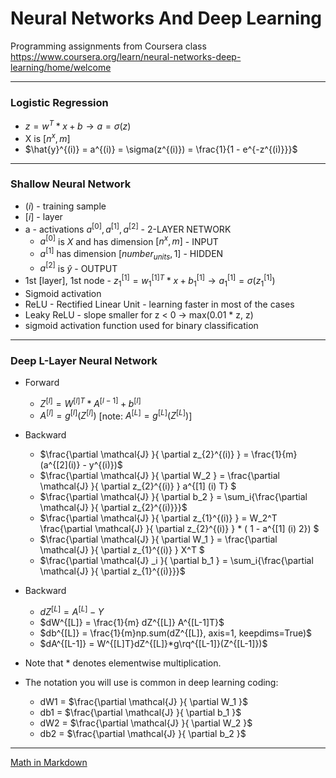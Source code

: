 # Neural Networks And Deep Learning
Programming assignments from Coursera class https://www.coursera.org/learn/neural-networks-deep-learning/home/welcome

***
### Logistic Regression
- $z = w^{T}*x + b \rightarrow a = \sigma(z)$
- X is $[n^{x}, m]$
- $\hat{y}^{(i)} = a^{(i)} = \sigma(z^{(i)}) = \frac{1}{1 - e^{-z^{(i)}}}$

***
### Shallow Neural Network
- $(i)$ - training sample
- $[i]$ - layer
- a - activations $a^{[0]}, a^{[1]}, a^{[2]}$ - 2-LAYER NETWORK
    - $a^{[0]}$ is $X$ and has dimension $[n^{x}, m]$ - INPUT
    - $a^{[1]}$ has dimension $[number_{units}, 1]$ - HIDDEN
    - $a^{[2]}$ is $\hat{y}$ - OUTPUT
- 1st [layer], 1st node - $z^{[1]}_{1} = w^{[1]T}_{1}*x + b^{[1]}_{1} \rightarrow a^{[1]}_{1} = \sigma(z^{[1]}_1)$
- Sigmoid activation
- ReLU - Rectified Linear Unit - learning faster in most of the cases
- Leaky ReLU - slope smaller for z < 0 -> max(0.01 * z, z)
- sigmoid activation function used for binary classification

***
### Deep L-Layer Neural Network
- Forward
    - $Z^{[l]} = W^{[l]T} * A^{[l-1]} + b^{[l]}$
    - $A^{[l]} = g^{[l]}(Z^{[l]})$ [note: $A^{[L]} = g^{[L]}(Z^{[L]})$]
- Backward
    - $\frac{\partial \mathcal{J} }{ \partial z_{2}^{(i)} } = \frac{1}{m} (a^{[2](i)} - y^{(i)})$
    - $\frac{\partial \mathcal{J} }{ \partial W_2 } = \frac{\partial \mathcal{J} }{ \partial z_{2}^{(i)} } a^{[1] (i) T} $
    - $\frac{\partial \mathcal{J} }{ \partial b_2 } = \sum_i{\frac{\partial \mathcal{J} }{ \partial z_{2}^{(i)}}}$
    - $\frac{\partial \mathcal{J} }{ \partial z_{1}^{(i)} } =  W_2^T \frac{\partial \mathcal{J} }{ \partial z_{2}^{(i)} } * ( 1 - a^{[1] (i) 2}) $
    - $\frac{\partial \mathcal{J} }{ \partial W_1 } = \frac{\partial \mathcal{J} }{ \partial z_{1}^{(i)} }  X^T $
    - $\frac{\partial \mathcal{J} _i }{ \partial b_1 } = \sum_i{\frac{\partial \mathcal{J} }{ \partial z_{1}^{(i)}}}$
- Backward
    - $dZ^{[L]} = A^{[L]} - Y$
    - $dW^{[L]} = \frac{1}{m} dZ^{[L]} A^{[L-1]T}$
    - $db^{[L]} = \frac{1}{m}np.sum(dZ^{[L]}, axis=1, keepdims=True)$
    - $dA^{[L-1]} = W^{[L]T}dZ^{[L]}*g\rq^{[L-1]}(Z^{[L-1]})$

- Note that $*$ denotes elementwise multiplication.
- The notation you will use is common in deep learning coding:
    - dW1 = $\frac{\partial \mathcal{J} }{ \partial W_1 }$
    - db1 = $\frac{\partial \mathcal{J} }{ \partial b_1 }$
    - dW2 = $\frac{\partial \mathcal{J} }{ \partial W_2 }$
    - db2 = $\frac{\partial \mathcal{J} }{ \partial b_2 }$





***
[Math in Markdown](https://docs.github.com/en/get-started/writing-on-github/working-with-advanced-formatting/writing-mathematical-expressions)
